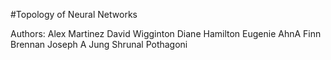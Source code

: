 #Topology of Neural Networks

Authors:
Alex Martinez
David Wigginton
Diane Hamilton
Eugenie AhnA
Finn Brennan
Joseph A Jung
Shrunal Pothagoni
